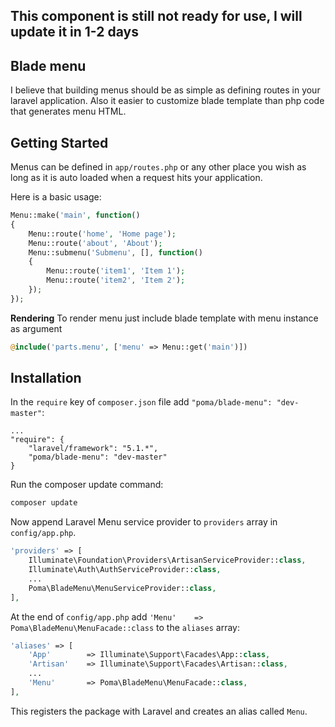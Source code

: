 ## This component is still not ready for use, I will update it in 1-2 days

## Blade menu
I believe that building menus should be as simple as defining routes in your laravel application. Also it easier to customize blade template than php code that generates menu HTML.

## Getting Started
Menus can be defined in `app/routes.php` or any other place you wish as long as it is auto loaded when a request hits your application.

Here is a basic usage:

```php
Menu::make('main', function()
{
	Menu::route('home', 'Home page');
	Menu::route('about', 'About');
	Menu::submenu('Submenu', [], function()
	{
		Menu::route('item1', 'Item 1');
		Menu::route('item2', 'Item 2');
	});
});
```

**Rendering**
To render menu just include blade template with menu instance as argument

```php
@include('parts.menu', ['menu' => Menu::get('main')])
```

## Installation
In the `require` key of `composer.json` file add `"poma/blade-menu": "dev-master"`:

```
...
"require": {
	"laravel/framework": "5.1.*",
	"poma/blade-menu": "dev-master"
}
```

Run the composer update command:

```bash
composer update
```

Now append Laravel Menu service provider to  `providers` array in `config/app.php`.

```php
'providers' => [
    Illuminate\Foundation\Providers\ArtisanServiceProvider::class,
    Illuminate\Auth\AuthServiceProvider::class,
    ...
    Poma\BladeMenu\MenuServiceProvider::class,
],
```

At the end of `config/app.php` add `'Menu'    => Poma\BladeMenu\MenuFacade::class` to the `aliases` array:

```php
'aliases' => [
    'App'        => Illuminate\Support\Facades\App::class,
    'Artisan'    => Illuminate\Support\Facades\Artisan::class,
    ...
    'Menu'       => Poma\BladeMenu\MenuFacade::class,
],
```

This registers the package with Laravel and creates an alias called `Menu`.
